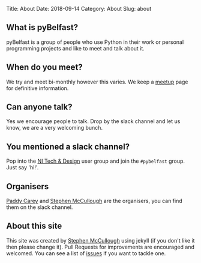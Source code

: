 Title: About
Date: 2018-09-14
Category: About
Slug: about

## What is pyBelfast?
pyBelfast is a group of people who use Python in their work or personal
programming projects and like to meet and talk about it.

## When do you meet?
We try and meet bi-monthly however this varies. We keep a
[meetup](http://www.meetup.com/pybelfast/) page for definitive information.

## Can anyone talk?
Yes we encourage people to talk. Drop by the slack channel and let us know, we
are a very welcoming bunch.

## You mentioned a slack channel?
Pop into the [NI Tech & Design](http://nitech.herokuapp.com/) user group and
join the `#pybelfast` group. Just say 'hi!'.

## Organisers
[Paddy Carey](http://www.twitter.com/paddycarey) and [Stephen
McCullough](http://www.twitter.com/theonlyswmcc) are the organisers, you can find them
on the slack channel.

## About this site
This site was created by [Stephen McCullough](http://swm.cc) using jekyll
(if you don't like it then please change it). Pull Requests for improvements
are encouraged and welcomed. You can see a list of
[issues](https://github.com/pybelfast/pybelfast.github.io/issues) if you want
to tackle one.
